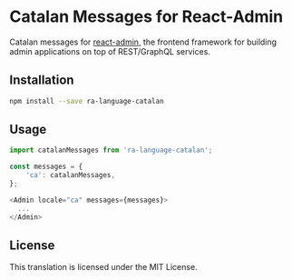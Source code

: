 # Catalan Messages for React-Admin

Catalan messages for [react-admin](https://github.com/marmelab/react-admin), the frontend framework for building admin applications on top of REST/GraphQL services.

## Installation

```sh
npm install --save ra-language-catalan
```

## Usage

```js
import catalanMessages from 'ra-language-catalan';

const messages = {
    'ca': catalanMessages,
};

<Admin locale="ca" messages={messages}>
  ...
</Admin>
```

## License

This translation is licensed under the MIT License.
